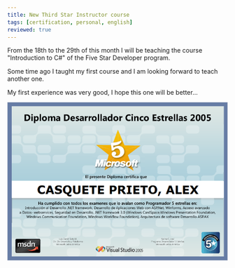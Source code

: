```yaml
---
title: New Third Star Instructor course
tags: [certification, personal, english]
reviewed: true
---
```

From the 18th to the 29th of this month I will be teaching the course "Introduction to C#" of the Five Star Developer program. 

Some time ago I taught my first course and I am looking forward to teach another one. 

My first experience was very good, I hope this one will be better...

![](/img/dce.png)


